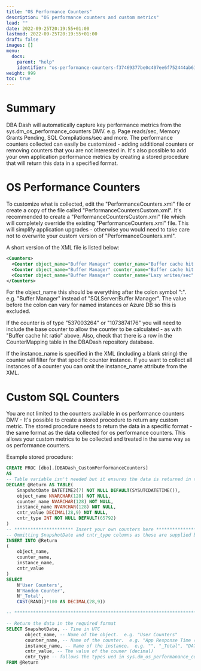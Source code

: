 ```yaml
---
title: "OS Performance Counters"
description: "OS performance counters and custom metrics"
lead: ""
date: 2022-09-25T20:19:55+01:00
lastmod: 2022-09-25T20:19:55+01:00
draft: false
images: []
menu:
  docs:
    parent: "help"
    identifier: "os-performance-counters-f37469377be0c407ee6f752444ab611c"
weight: 999
toc: true
---
```

# Summary
DBA Dash will automatically capture key performance metrics from the sys.dm_os_performance_counters DMV.  e.g. Page reads/sec, Memory Grants Pending, SQL Compilations/sec and more. The performance counters collected can easily be customized - adding additional counters or removing counters that you are not interested in.  It's also possible to add your own application performance metrics by creating a stored procedure that will return this data in a specified format.

# OS Performance Counters
To customize what is collected, edit the "PerformanceCounters.xml" file or create a copy of the file called "PerformanceCountersCustom.xml".  It's recommended to create a "PerformanceCountersCustom.xml" file which will completely override the existing "PerformanceCounters.xml" file.  This will simplify application upgrades - otherwise you would need to take care not to overwrite your custom version of "PerformanceCounters.xml".

A short version of the XML file is listed below:

```XML
<Counters>
  <Counter object_name="Buffer Manager" counter_name="Buffer cache hit ratio" instance_name="" />
  <Counter object_name="Buffer Manager" counter_name="Buffer cache hit ratio base" instance_name="" />
  <Counter object_name="Buffer Manager" counter_name="Lazy writes/sec" instance_name="" />
</Counters>
```

For the object_name this should be everything after the colon symbol ":".  e.g. "Buffer Manager" instead of "SQLServer:Buffer Manager".  The value before the colon can vary for named instances or Azure DB so this is excluded.

If the counter is of type "537003264" or "1073874176" you will need to include the base counter to allow the counter to be calculated - as with "Buffer cache hit ratio" above.  Also, check that there is a row in the CounterMapping table in the DBADash repository database.

If the instance_name is specified in the XML (including a blank string) the counter will filter for that specific counter instance.  If you want to collect all instances of a counter you can omit the instance_name attribute from the XML.

# Custom SQL Counters

You are not limited to the counters available in os performance counters DMV - It's possible to create a stored procedure to return any custom metric.  The stored procedure needs to return the data in a specific format - the same format as the data collected for os performance counters.  This allows your custom metrics to be collected and treated in the same way as os performance counters.
 
Example stored procedure:
 
```SQL 
CREATE PROC [dbo].[DBADash_CustomPerformanceCounters]
AS
-- Table variable isn't needed but it ensures the data is returned in the required format.  
DECLARE @Return AS TABLE(
	SnapshotDate DATETIME2(7) NOT NULL DEFAULT(SYSUTCDATETIME()),
	object_name NVARCHAR(128) NOT NULL,
	counter_name NVARCHAR(128) NOT NULL,
	instance_name NVARCHAR(128) NOT NULL,
	cntr_value DECIMAL(28,9) NOT NULL,
	cntr_type INT NOT NULL DEFAULT(65792)
)
-- ********************** Insert your own counters here **********************
-- Ommitting SnapshotDate and cntr_type columns as these are supplied by table defaults
INSERT INTO @Return
(
    object_name,
    counter_name,
    instance_name,
    cntr_value
)
SELECT
    N'User Counters', 
    N'Random Counter',
    N'_Total',
    CAST(RAND()*100 AS DECIMAL(28,9))

-- ***************************************************************************

-- Return the data in the required format
SELECT SnapshotDate, -- Time in UTC
       object_name, -- Name of the object.  e.g. "User Counters"
       counter_name, -- Name of the counter.  e.g. "App Response Time (ms)"
       instance_name, -- Name of the instance.  e.g. "", "_Total", "DATABASE_NAME" etc
       cntr_value, -- The value of the couner (decimal)
       cntr_type -- follows the types ued in sys.dm_os_performanance_counters.  Use 65792 in most cases to use the value as is without further calculation.  Valid values: 65792,272696576,537003264,1073874176 
FROM @Return

 ```
 